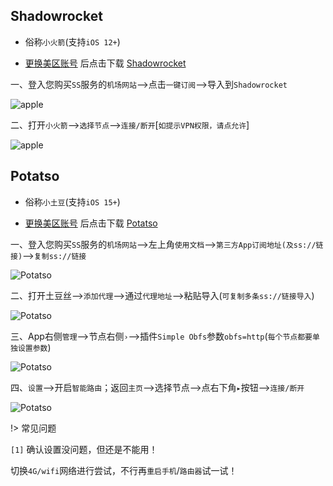 ## Shadowrocket

* 俗称`小火箭`(支持`iOS 12+`)

* [更换美区账号](https://app.hosthui.com) 后点击下载 [Shadowrocket](https://apps.apple.com/us/app/shadowrocket/id932747118)

一、登入您购买`SS`服务的`机场网站`-->点击`一键订阅`-->导入到`Shadowrocket`

![apple](media/apple/srk_1.jpg ':size=360')

二、打开`小火箭`-->`选择节点`-->`连接/断开`[`如提示VPN权限，请点允许`]

![apple](media/apple/srk_2.jpg ':size=360')

## Potatso

* 俗称`小土豆`(支持`iOS 15+`)

* [更换美区账号](https://app.hosthui.com) 后点击下载 [Potatso](https://apps.apple.com/us/app/potatso/id1239860606)

一、登入您购买`SS`服务的`机场网站`-->左上角`使用文档`-->`第三方App订阅地址(及ss://链接)`-->`复制ss://链接`

![Potatso](media/apple/pt_1.jpg ':size=360')

二、打开土豆丝-->`添加代理`-->通过`代理地址`-->粘贴导入(`可复制多条ss://链接导入`)

![Potatso](media/apple/pt_2.jpg ':size=360')

三、App右侧`管理`-->节点右侧`›`-->插件`Simple Obfs`参数`obfs=http`(`每个节点都要单独设置参数`)

![Potatso](media/apple/pt_obfs.jpg ':size=360')

四、`设置`-->开启`智能路由`；返回`主页`-->选择节点-->点右下角`▸`按钮-->`连接/断开`

![Potatso](media/apple/pt_3.jpg ':size=360')

!> 常见问题

`[1]` 确认设置没问题，但还是不能用！

  切换`4G/wifi`网络进行尝试，不行再`重启手机`/`路由器`试一试！
